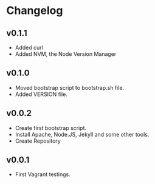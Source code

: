 # Changelog

## v0.1.1
- Added curl
- Added NVM, the Node Version Manager

## v0.1.0
- Moved bootstrap script to bootstrap.sh file.
- Added VERSION file.

## v0.0.2
- Create first bootstrap script.
- Install Apache, Node.JS, Jekyll and some other tools.
- Create Repository

## v0.0.1
- First Vagrant testings.
